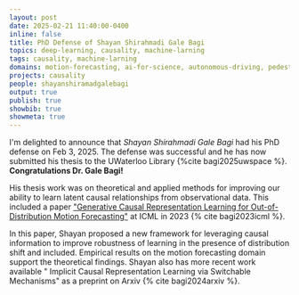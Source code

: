 ```yaml
---
layout: post
date: 2025-02-21 11:40:00-0400
inline: false
title: PhD Defense of Shayan Shirahmadi Gale Bagi
topics: deep-learning, causality, machine-larning
tags: causality, machine-larning
domains: motion-forecasting, ai-for-science, autonomous-driving, pedestrian-detection
projects: causality
people: shayanshiramadgalebagi
output: true
publish: true
showbib: true 
showmeta: true
---
```


I'm delighted to announce that <i>Shayan Shirahmadi Gale Bagi</i>
had his PhD defense on Feb 3, 2025. The defense was successful and he has now submitted his thesis to the UWaterloo Library {%cite bagi2025uwspace %}. **Congratulations Dr. Gale Bagi!**

His thesis work was on theoretical and applied methods for improving our ability to learn latent causal relationships from observational data. 
This included a paper <a href="https://proceedings.mlr.press/v202/shirahmad-gale-bagi23a.html">"Generative Causal Representation Learning for Out-of-Distribution Motion Forecasting"</a> at ICML in 2023 {% cite bagi2023icml %}.

In this paper, Shayan proposed a new framework for leveraging causal information to improve robustness of learning in the presence of distribution shift and included. Empirical results on the motion forecasting domain support the theoretical findings.
Shayan also has more recent work available " Implicit Causal Representation Learning via Switchable Mechanisms" as a preprint on Arxiv {% cite bagi2024arxiv %}.

